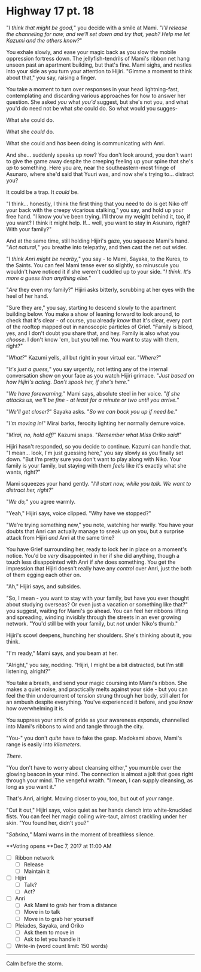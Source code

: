 # Highway 17 pt. 18

"*I think that might be good,*" you decide with a smile at Mami. "*I'll release the channeling for now, and we'll set down and try that, yeah? Help me let Kazumi and the others know?*"

You exhale slowly, and ease your magic back as you slow the mobile oppression fortress down. The jellyfish-tendrils of Mami's ribbon net hang unseen past an apartment building, but that's fine. Mami sighs, and nestles into your side as you turn your attention to Hijiri. "Gimme a moment to think about that," you say, raising a finger.

You take a moment to turn over responses in your head lightning-fast, contemplating and discarding various approaches for how to answer her question. She asked *you* what *you'd* suggest, but she's not you, and what you'd do need not be what *she* could do. So what would you sugges-

What *she* could do.

What she *could* do.

What she could and *has* been doing is communicating with Anri.

And she... suddenly speaks up *now*? You don't look around, you don't want to give the game away despite the creeping feeling up your spine that she's *up* to something. Here you are, near the southeastern-most fringe of Asunaro, where she'd said that Yuuri was, and now she's trying to... distract you?

It could be a trap. It *could* be.

"I think... honestly, I think the first thing that you need to do is get Niko off your back with the creepy vicarious stalking," you say, and hold up your free hand. "I know you've been trying. I'll throw my weight behind it, too, if you want? I think it might help. If... well, you want to stay in Asunaro, right? With your family?"

And at the same time, still holding Hijiri's gaze, you squeeze Mami's hand. "*Act natural,*" you breathe into telepathy, and then cast the net out wider.

"*I think Anri might be nearby,*" you say - to Mami, Sayaka, to the Kures, to the Saints. You can feel Mami tense ever so slightly, so minuscule you wouldn't have noticed it if she weren't cuddled up to your side. "*I *think*. It's more a guess than anything else.*"

"*Are* they even my family?" Hijiri asks bitterly, scrubbing at her eyes with the heel of her hand.

"Sure they are," you say, starting to descend slowly to the apartment building below. You make a show of leaning forward to look around, to check that it's clear - of course, you already *know* that it's clear, every part of the rooftop mapped out in nanoscopic particles of Grief. "Family is blood, yes, and I don't doubt you share that, and hey. Family is also what you *choose*. I don't know 'em, but you tell me. You want to stay with them, right?"

"*What?*" Kazumi yells, all but right in your virtual ear. "*Where?*"

"*It's just a guess,*" you say urgently, not letting any of the internal conversation show on your face as you watch Hijiri grimace. "*Just based on how Hijiri's acting. Don't spook her, if she's here.*"

"*We have forewarning,*" Mami says, absolute steel in her voice. "*If she attacks us, we'll be fine - at least for a minute or two until you arrive.*"

"*We'll get closer?*" Sayaka asks. "*So we can back you up if need be.*"

"*I'm moving in!*" Mirai barks, ferocity lighting her normally demure voice.

"*Mirai, no, hold off!*" Kazumi snaps. "*Remember what Miss Oriko said!*"

Hijiri hasn't responded, so you decide to continue. Kazumi can handle that. "I mean... look, I'm just guessing here," you say slowly as you finally set down. "But I'm pretty sure you don't want to play along with Niko. Your family is your family, but staying with them *feels* like it's exactly what she wants, right?"

Mami squeezes your hand gently. "*I'll start now, while you talk. We want to distract her, right?*"

"*We do,*" you agree warmly.

"Yeah," Hijiri says, voice clipped. "Why have we stopped?"

"We're trying something new," you note, watching her warily. You have your doubts that Anri can actually manage to sneak up on you, but a surprise attack from Hijiri *and* Anri at the same time?

You have Grief surrounding her, ready to lock her in place on a moment's notice. You'd be *very* disappointed in her if she did anything, though a touch less disappointed with Anri if *she* does something. You get the impression that Hijiri doesn't really have any *control* over Anri, just the both of them egging each other on.

"Ah," Hijiri says, and subsides.

"So, I mean - you want to stay with your family, but have you ever thought about studying overseas? Or even just a vacation or something like that?" you suggest, waiting for Mami's go ahead. You can feel her ribbons lifting and spreading, winding invisibly through the streets in an ever growing network. "You'd still be with your family, but *not* under Niko's thumb."

Hijiri's scowl deepens, hunching her shoulders. She's thinking about it, you think.

"I'm ready," Mami says, and you beam at her.

"Alright," you say, nodding. "Hijiri, I might be a bit distracted, but I'm still listening, alright?"

You take a breath, and send your magic coursing into Mami's ribbon. She makes a quiet noise, and practically melts against your side - but you can feel the thin undercurrent of tension strung through her body, still alert for an ambush despite everything. You've experienced it before, and you *know* how overwhelming it is.

You suppress your smirk of pride as your awareness *expands*, channelled into Mami's ribbons to wind and tangle through the city.

"You-" you don't *quite* have to fake the gasp. Madokami above, Mami's range is easily into *kilometers*.

*There*.

"You don't have to worry about cleansing either," you mumble over the glowing beacon in your mind. The connection is almost a jolt that goes right through your mind. The vengeful wraith. "I mean, I can supply cleansing, as long as you want it."

That's Anri, alright. Moving closer to you, too, but out of *your* range.

"Cut it out," Hijiri says, voice quiet as her hands clench into white-knuckled fists. You can feel her magic coiling wire-taut, almost crackling under her skin. "You found her, didn't you?"

"*Sabrina,*" Mami warns in the moment of breathless silence.

\*\*Voting opens **Dec 7, 2017 at 11:00 AM
- [ ] Ribbon network
  - [ ] Release
  - [ ] Maintain it
- [ ] Hijiri
  - [ ] Talk?
  - [ ] Act?
- [ ] Anri
  - [ ] Ask Mami to grab her from a distance
  - [ ] Move in to talk
  - [ ] Move in to grab her yourself
- [ ] Pleiades, Sayaka, and Oriko
  - [ ] Ask them to move in
  - [ ] Ask to let you handle it
- [ ] Write-in (word count limit: 150 words)

---

Calm before the storm.
